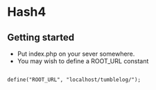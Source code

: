Hash4
======

Getting started
----------------

- Put index.php on your sever somewhere. 
- You may wish to define a ROOT_URL constant 

<code>
define("ROOT_URL", "localhost/tumblelog/");
</code>
